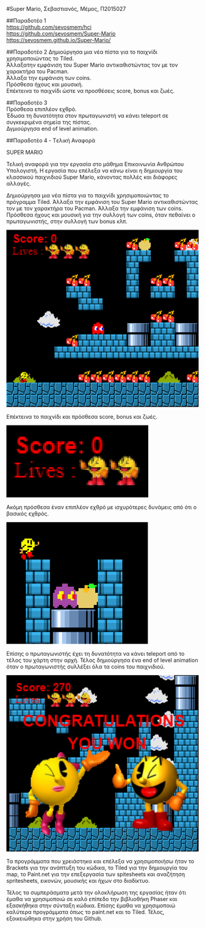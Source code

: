 #Super Mario, Σεβαστιανός, Μέμος, Π2015027

##Παραδοτέο 1<br>
https://github.com/sevosmem/hci<br>
https://github.com/sevosmem/Super-Mario<br>
https://sevosmem.github.io/Super-Mario/<br>


##Παραδοτέο 2
Δημιούργησα μια νέα πίστα για το παιχνίδι χρησιμοποιώντας το Tiled.
<br>Άλλαξατην εμφάνιση του Super Mario αντικαθιστώντας τον με τον χαρακτήρα του Pacman.
<br> Άλλαξα την εμφάνιση των coins.
<br>Πρόσθεσα ήχους και μουσική.
<br>Επέκτεινα το παιχνίδι ώστε να προσθέσεις score, bonus και ζωές.

##Παραδοτέο 3
<br>Πρόσθεσα επιπλέον εχθρό.
<br>Έδωσα τη δυνατότητα στον πρωταγωνιστή να κάνει teleport σε συγκεκριμένα σημεία της πίστας.
<br>Δγμιούργησα end of level animation.

##Παραδοτέο 4 - Tελική Αναφορά

SUPER MARIO

Τελική αναφορά για την εργασία στο μάθημα Επικοινωνία Ανθρώπου Υπολογιστή. Η εργασία που επέλεξα να κάνω είναι η δημιουργία του κλασσικού παιχνιδιού Super Mario, κάνοντας πολλές και διάφορες αλλαγές. 

Δημιούργησα μια νέα πίστα για το παιχνίδι χρησιμοποιώντας το πρόγραμμα Tiled. Άλλαξα την εμφάνιση του Super Mario αντικαθιστώντας τον με τον χαρακτήρα του Pacman. Άλλαξα την εμφάνιση των coins. Πρόσθεσα ήχους και μουσική για την συλλογή των coins, όταν πεθαίνει ο πρωταγωνιστής, στην συλλογή των bonus κλπ.

![img1](Screenshot_1.png)

Επέκτεινα το παιχνίδι και πρόσθεσα score, bonus και ζωές.

![img3](Screenshot_3.png)

Ακόμη πρόσθεσα έναν επιπλέον εχθρό με ισχυρότερες δυνάμεις από ότι ο βασικός εχθρός.
 
![img2](Screenshot_2.png)

Επίσης ο πρωταγωνιστής έχει τη δυνατότητα να κάνει teleport από το τέλος του χάρτη στην αρχή. Τέλος δημιούργησα ένα end of level animation όταν ο πρωταγωνιστής συλλέξει όλα τα coins του παιχνιδιού.

![img4](Screenshot_4.png)

Τα προγράμματα που χρειάστηκα και επέλεξα να χρησιμοποιήσω ήταν το Brackets για την ανάπτυξη του κώδικα, το Tiled για την δημιουργία του map, το Paint.net για την επεξεργασία των spitesheets και αναζήτηση spritesheets, εικονών, μουσικής και ήχων στο διαδίκτυο. 

Τέλος τα συμπεράσματα μετά την ολοκλήρωση της εργασίας ήταν ότι έμαθα να χρησιμοποιώ σε καλό επίπεδο την βιβλιοθήκη Phaser και εξασκήθηκα στην σύνταξη κώδικα. Επίσης έμαθα να χρησιμοποιώ καλύτερα προγράμματα όπως το paint.net και το Tiled. Τέλος, εξοικειώθηκα στην χρήση του Github. 



